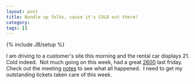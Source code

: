 ```yaml
---
layout: post
title: Bundle up folks, cause it's COLD out there!
category: 
tags: []
---
```

{% include JB/setup %}

I am driving to a customer's site this morning and the rental car displays 21.  Cold indeed.  Not much going on this week, had a great <a target="_blank" title="2600" href="http://www.hou2600.org">2600</a> last friday.  Check out the meeting <a target="_blank" title="notes" href="http://www.hou2600.org/index.php/February2006">notes</a> to see what all happened.  I need to get my outstanding tickets taken care of this week.
